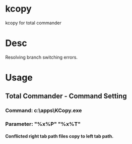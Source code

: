 # kcopy
kcopy for total commander

# Desc
Resolving branch switching errors. 

# Usage 
## Total Commander - Command Setting
### Command: c:\apps\KCopy.exe
### Parameter: "%x%P\" "%x%T\"
#### Conflicted right tab path files copy to left tab path.
